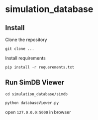 # simulation_database

## Install
Clone the repository
```
git clone ...
```

Install requirements
```
pip install -r requerements.txt
```

## Run SimDB Viewer

```
cd simulation_database/simdb

python databaseViewer.py
```

open `127.0.0.0:5000` in browser
